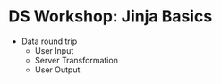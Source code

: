 # DS Workshop: Jinja Basics

- Data round trip
  - User Input
  - Server Transformation
  - User Output
